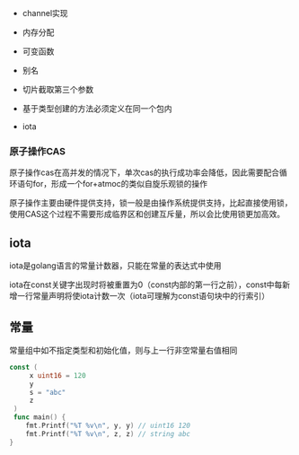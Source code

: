 - channel实现

- 内存分配

- 可变函数

- 别名

- 切片截取第三个参数

- 基于类型创建的方法必须定义在同一个包内

- iota

### 原子操作CAS

原子操作cas在高并发的情况下，单次cas的执行成功率会降低，因此需要配合循环语句for，形成一个for+atmoc的类似自旋乐观锁的操作

原子操作主要由硬件提供支持，锁一般是由操作系统提供支持，比起直接使用锁，使用CAS这个过程不需要形成临界区和创建互斥量，所以会比使用锁更加高效。



## iota



iota是golang语言的常量计数器，只能在常量的表达式中使用



iota在const关键字出现时将被重置为0（const内部的第一行之前），const中每新增一行常量声明将使iota计数一次（iota可理解为const语句块中的行索引）



## 常量

常量组中如不指定类型和初始化值，则与上一行非空常量右值相同

```go
const (
     x uint16 = 120
     y
     s = "abc"
     z
 )
 func main() {
    fmt.Printf("%T %v\n", y, y) // uint16 120
    fmt.Printf("%T %v\n", z, z) // string abc
}
```


